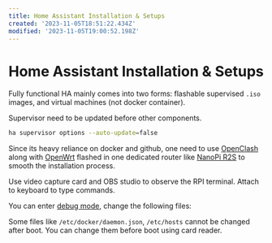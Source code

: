 ```yaml
---
title: Home Assistant Installation & Setups
created: '2023-11-05T18:51:22.434Z'
modified: '2023-11-05T19:00:52.198Z'
---
```


# Home Assistant Installation & Setups

Fully functional HA mainly comes into two forms: flashable supervised `.iso` images, and virtual machines (not docker container).

Supervisor need to be updated before other components.

```bash
ha supervisor options --auto-update=false
```

Since its heavy reliance on docker and github, one need to use [OpenClash]() along with [OpenWrt]() flashed in one dedicated router like [NanoPi R2S]() to smooth the installation process.

Use video capture card and OBS studio to observe the RPI terminal. Attach to keyboard to type commands.

You can enter [debug mode](), change the following files:

Some files like `/etc/docker/daemon.json`, `/etc/hosts` cannot be changed after boot. You can change them before boot using card reader.
